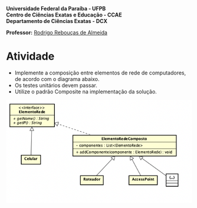 **Universidade Federal da Paraíba - UFPB** \
**Centro de Ciências Exatas e Educação - CCAE** \
**Departamento de Ciências Exatas - DCX**

**Professor:** [Rodrigo Rebouças de Almeida](http://rodrigor.dcx.ufpb.br)

# Atividade

* Implemente a composição entre elementos de rede de computadores, de acordo com o diagrama abaixo.
* Os testes unitários devem passar.
* Utilize o padrão Composite na implementação da solução.

![diagrama](atividade.png)
